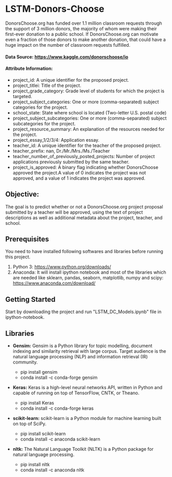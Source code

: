 # LSTM-Donors-Choose
DonorsChoose.org has funded over 1.1 million classroom requests through the support of 3 million donors, the majority of whom were making their first-ever donation to a public school. If DonorsChoose.org can motivate even a fraction of those donors to make another donation, that could have a huge impact on the number of classroom requests fulfilled.

#### Data Source: https://www.kaggle.com/donorschoose/io

#### Attribute Information:
 - project_id: A unique identifier for the proposed project.
 - project_titlei: Title of the project.
 - project_grade_category: Grade level of students for which the project is targeted.
 - project_subject_categories: One or more (comma-separated) subject categories for the project.
 - school_state: State where school is located (Two-letter U.S. postal code)
 - project_subject_subcategories: One or more (comma-separated) subject subcategories for the project. 
 - project_resource_summary: An explanation of the resources needed for the project.
 - project_essay_1/2/3/4: Application essay.
 - teacher_id: A unique identifier for the teacher of the proposed project.
 - teacher_prefix: nan, Dr./Mr./Mrs./Ms./Teacher
 - teacher_number_of_previously_posted_projects: Number of project applications previously submitted by the same teacher.
 - project_is_approved: A binary flag indicating whether DonorsChoose approved the project.A value of 0 indicates the project was not approved, and a value of 1 indicates the project was approved.

## Objective:
 The goal is to predict whether or not a DonorsChoose.org project proposal submitted by a teacher will be approved, using the text of project descriptions as well as additional metadata about the project, teacher, and school. 

## Prerequisites
You need to have installed following softwares and libraries before running this project.
1. Python 3: https://www.python.org/downloads/
2. Anaconda: It will install ipython notebook and most of the libraries which are needed like sklearn, pandas, seaborn, matplotlib, numpy and scipy: https://www.anaconda.com/download/

## Getting Started
Start by downloading the project and run "LSTM_DC_Models.ipynb" file in ipython-notebook.

## Libraries
* __Gensim:__ Gensim is a Python library for topic modelling, document indexing and similarity retrieval with large corpus. Target audience is the natural language processing (NLP) and information retrieval (IR) community.
    * pip install gensim
    * conda install -c conda-forge gensim
* __Keras:__ Keras is a high-level neural networks API, written in Python and capable of running on top of TensorFlow, CNTK, or Theano.
    * pip install Keras
    * conda install -c conda-forge keras

* __scikit-learn:__ scikit-learn is a Python module for machine learning built on top of SciPy.
    * pip install scikit-learn
    * conda install -c anaconda scikit-learn

* __nltk:__ The Natural Language Toolkit (NLTK) is a Python package for natural language processing.
    * pip install nltk
    * conda install -c anaconda nltk
